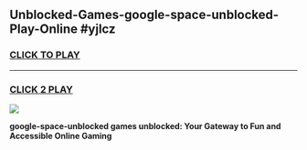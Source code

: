 
## Unblocked-Games-google-space-unblocked-Play-Online #yjlcz
<h3>
<a href="https://news.freeplayer.one?title=google-space-unblocked&ref=3">CLICK TO PLAY</a></h3>
<hr>

<h3>
<a href="https://news.freeplayer.one?title=google-space-unblocked&ref=3">CLICK 2 PLAY</a>
  
</h3>

<a href="https://news.freeplayer.one?title=google-space-unblocked&ref=3"><img src="https://clearcache.store/games.png"></a>


**google-space-unblocked games unblocked: Your Gateway to Fun and Accessible Online Gaming**
